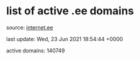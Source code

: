 # list of active .ee domains

source: [internet.ee](https://internet.ee/domains/ee-zone-file)

last update: Wed, 23 Jun 2021 18:54:44 +0000

active domains: 140749
